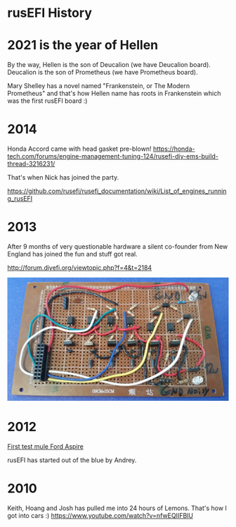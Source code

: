 # rusEFI History


# 2021 is the year of Hellen

By the way, Hellen is the son of Deucalion (we have Deucalion board). Deucalion is the son of Prometheus (we have Prometheus board).

Mary Shelley has a novel named "Frankenstein, or The Modern Prometheus" and that's how Hellen name has roots in Frankenstein which was the first rusEFI board :)

# 2014
Honda Accord came with head gasket pre-blown! https://honda-tech.com/forums/engine-management-tuning-124/rusefi-diy-ems-build-thread-3216231/ 

That's when Nick has joined the party.

https://github.com/rusefi/rusefi_documentation/wiki/List_of_engines_running_rusEFI

# 2013

After 9 months of very questionable hardware a silent co-founder from New England has joined the fun and stuff got real.

http://forum.diyefi.org/viewtopic.php?f=4&t=2184

![x](rusEFI-History/hardware_low_side_circa_2013.jpg)


# 2012

[First test mule Ford Aspire](https://rusefi.com/forum/viewtopic.php?t=375)

rusEFI has started out of the blue by Andrey. 

# 2010

Keith, Hoang and Josh has pulled me into 24 hours of Lemons. That's how I got into cars :) https://www.youtube.com/watch?v=nfwEQIIFBlU
